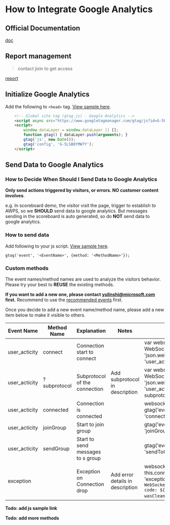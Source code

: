 # How to Integrate Google Analytics

## Official Documentation

[doc](https://developers.google.com/tag-platform/gtagjs/configure)

## Report management

> contact jixin to get access

[report](https://analytics.google.com/analytics/web/#/p277933550/reports/intelligenthome)

## Initialize Google Analytics

Add the following to `<head>` tag. [View sample here](https://github.com/Azure/azure-webpubsub/blob/8abb6fab77454011a80a235873be92900613147a/docs/demos/clientpubsub.html#L14).

``` html
    <!-- Global site tag (gtag.js) - Google Analytics -->
    <script async src="https://www.googletagmanager.com/gtag/js?id=G-5LSB8YMW7Y"></script>
    <script>
        window.dataLayer = window.dataLayer || [];
        function gtag() { dataLayer.push(arguments); }
        gtag('js', new Date());
        gtag('config', 'G-5LSB8YMW7Y');
    </script>

```

## Send Data to Google Analytics

### How to Decide When Should I Send Data to Google Analytics

**Only send actions triggered by visitors, or errors. NO customer content involves**.

e.g. In scoreboard demo, the visitor visit the page, trigger to establish to AWPS, so we **SHOULD** send data to google analytics. But messages sending in the scoreboard is auto generated, so do **NOT** send data to google analytics.

### How to send data

Add following to your js script. [View sample here](https://github.com/Azure/azure-webpubsub/blob/8abb6fab77454011a80a235873be92900613147a/docs/demos/clientpubsub.html#L241).

`gtag('event', '<EventName>', {method: '<MethodName>'});`

### Custom methods

The event names/method names are used to analyze the visitors behavior. Please try your best to **REUSE** the existing methods.

**If you want to add a new one, please contact yulinshi@microsoft.com first.** Recommend to use the [recommended events](https://developers.google.com/tag-platform/gtagjs/reference/events) first.

Once you decide to add a new event name/method name, please add a new item below to make it visible to others.

| Event Name | Method Name | Explanation | Notes | JavaScript Sample |
| --- | --- | --- | --- | --- |
| user\_acticity | connect | Connection start to connect |   | var websocket = client.connection = new WebSocket(markedEndpoint, &#39;json.webpubsub.azure.v1&#39;);gtag(&#39;event&#39;, &#39;user\_activity&#39;, {    method: &#39;connect&#39;}); |
| user\_acticity | ?subprotocol | Subprotocol of the connection | Add subprotocol in description | var websocket = client.connection = new WebSocket(markedEndpoint, &#39;json.webpubsub.azure.v1&#39;);gtag(&#39;event&#39;, &#39;user\_activity&#39;, {    method: &#39;subprotocol&#39;,    subprotocol: subprotocol}); |
| user\_acticity | connected | Connection is connected |   | websocket.onopen = e =\&gt; { …    gtag(&#39;event&#39;, &#39;user\_activity&#39;, {        method: &#39;connected&#39;    });}; |
| user\_acticity | joinGroup | Start to join group |   | gtag(&#39;event&#39;, &#39;user\_activity&#39;, {    method: &#39;joinGroup&#39;}); |
| user\_acticity | sendGroup | Start to send messages to s group |   | gtag(&#39;event&#39;, &#39;user\_activity&#39;, {    method: &#39;sendToGroup&#39;}); |
| exception |   | Exception on Connection drop | Add error details in description | websocket.onclose = e =\&gt; {    this.connected = false;    gtag(&#39;event&#39;, &#39;exception&#39;, {        description: `Client WebSocket closed. Type: ${e.type}, code: ${e.code}, reason: ${e.reason}, wasClean: ${e.wasClean}.`,        fatal: true    });}; |

**Todo: add js sample link**

**Todo: add more methods**